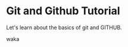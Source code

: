 Git and Github Tutorial
=======================

Let's learn about the basics of git and GITHUB.



waka
